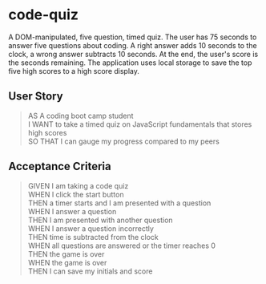 # code-quiz

A DOM-manipulated, five question, timed quiz. The user has 75 seconds to answer five questions about coding. A right answer adds 10 seconds to the clock, a wrong answer subtracts 10 seconds. At the end, the user's score is the seconds remaining. The application uses local storage to save the top five high scores to a high score display.

## User Story

> AS A coding boot camp student  
> I WANT to take a timed quiz on JavaScript fundamentals that stores high scores  
> SO THAT I can gauge my progress compared to my peers

## Acceptance Criteria

> GIVEN I am taking a code quiz  
> WHEN I click the start button  
> THEN a timer starts and I am presented with a question  
> WHEN I answer a question  
> THEN I am presented with another question  
> WHEN I answer a question incorrectly  
> THEN time is subtracted from the clock  
> WHEN all questions are answered or the timer reaches 0  
> THEN the game is over  
> WHEN the game is over  
> THEN I can save my initials and score
